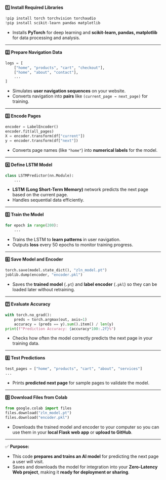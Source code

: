  **1️⃣ Install Required Libraries**

```python
!pip install torch torchvision torchaudio
!pip install scikit-learn pandas matplotlib
```

* Installs **PyTorch** for deep learning and **scikit-learn, pandas, matplotlib** for data processing and analysis.

---

 **2️⃣ Prepare Navigation Data**

```python
logs = [
    ["home", "products", "cart", "checkout"],
    ["home", "about", "contact"],
    ...
]
```

* Simulates **user navigation sequences** on your website.
* Converts navigation into **pairs** like `(current_page → next_page)` for training.

---

 **3️⃣ Encode Pages**

```python
encoder = LabelEncoder()
encoder.fit(all_pages)
X = encoder.transform(df["current"])
y = encoder.transform(df["next"])
```

* Converts page names (like `"home"`) into **numerical labels** for the model.

---

 **4️⃣ Define LSTM Model**

```python
class LSTMPredictor(nn.Module):
    ...
```

* **LSTM (Long Short-Term Memory)** network predicts the next page based on the current page.
* Handles sequential data efficiently.

---

 **5️⃣ Train the Model**

```python
for epoch in range(200):
    ...
```

* Trains the LSTM to **learn patterns** in user navigation.
* Outputs **loss** every 50 epochs to monitor training progress.

---

 **6️⃣ Save Model and Encoder**

```python
torch.save(model.state_dict(), "zln_model.pt")
joblib.dump(encoder, "encoder.pkl")
```

* Saves the **trained model** (`.pt`) and **label encoder** (`.pkl`) so they can be loaded later without retraining.

---

 **7️⃣ Evaluate Accuracy**

```python
with torch.no_grad():
    preds = torch.argmax(out, axis=1)
    accuracy = (preds == y).sum().item() / len(y)
print(f"Prediction Accuracy: {accuracy*100:.2f}%")
```

* Checks how often the model correctly predicts the next page in your training data.

---

 **8️⃣ Test Predictions**

```python
test_pages = ["home", "products", "cart", "about", "services"]
...
```

* Prints **predicted next page** for sample pages to validate the model.

---

 **9️⃣ Download Files from Colab**

```python
from google.colab import files
files.download("zln_model.pt")
files.download("encoder.pkl")
```

* Downloads the trained model and encoder to your computer so you can use them in your **local Flask web app** or **upload to GitHub**.

---

✅ **Purpose:**

* This code **prepares and trains an AI model** for predicting the next page a user will visit.
* Saves and downloads the model for integration into your **Zero-Latency Web project**, making it **ready for deployment or sharing**.


